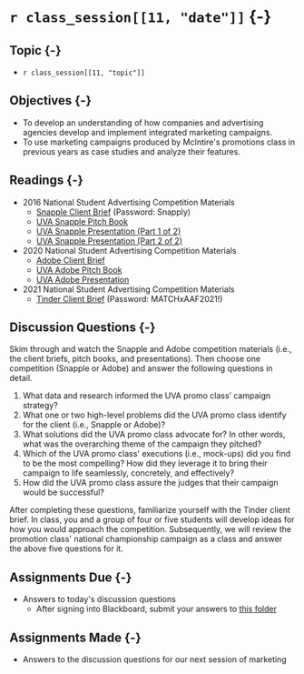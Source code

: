 # `r class_session[[11, "date"]]` {-}

## Topic {-}

- `r class_session[[11, "topic"]]`

## Objectives {-}

- To develop an understanding of how companies and advertising agencies develop
and implement integrated marketing campaigns.
- To use marketing campaigns produced by McIntire's promotions class in
previous years as case studies and analyze their features.

## Readings {-}

- 2016 National Student Advertising Competition Materials  
    - [Snapple Client Brief][] (Password: Snapply)
    - [UVA Snapple Pitch Book][]  
    - [UVA Snapple Presentation (Part 1 of 2)][]  
    - [UVA Snapple Presentation (Part 2 of 2)][]  
- 2020 National Student Advertising Competition Materials  
    - [Adobe Client Brief][]  
    - [UVA Adobe Pitch Book][]  
    - [UVA Adobe Presentation][]  
- 2021 National Student Advertising Competition Materials  
    - [Tinder Client Brief][] (Password: MATCHxAAF2021!)

## Discussion Questions {-}
Skim through and watch the Snapple and Adobe competition materials (i.e., the
client briefs, pitch books, and presentations). Then choose one competition
(Snapple or Adobe) and answer the following questions in detail.

1. What data and research informed the UVA promo class’ campaign strategy?  
2. What one or two high-level problems did the UVA promo class identify for the
client (i.e., Snapple or Adobe)?  
3. What solutions did the UVA promo class advocate for? In other words, what was
the overarching theme of the campaign they pitched?
4. Which of the UVA promo class' executions  (i.e., mock-ups) did you find to be
the most compelling? How did they leverage it to bring their campaign to life
seamlessly, concretely, and effectively?  
5. How did the UVA promo class assure the judges that their campaign would be
successful?  

After completing these questions, familiarize yourself with the Tinder client
brief. In class, you and a group of four or five students will develop ideas for
how you would approach the competition. Subsequently, we will review the
promotion class' national championship campaign as a class and answer the above
five questions for it.

## Assignments Due {-}

- Answers to today's discussion questions
    - After signing into Blackboard, submit your answers to [this
    folder][discussion-questions-submission-11]

## Assignments Made {-}

- Answers to the discussion questions for our next session of marketing

[Snapple Client Brief]: https://blackboard.comm.virginia.edu/bbcswebdav/pid-220277-dt-content-rid-2342933_1/xid-2342933_1
[UVA Snapple Pitch Book]: https://blackboard.comm.virginia.edu/bbcswebdav/pid-220279-dt-content-rid-2342942_1/xid-2342942_1
[UVA Snapple Presentation (Part 1 of 2)]: https://video.comm.virginia.edu/media/Snapple+Presentation+%28Part+1+of+2%29/1_kfge3ygt?st=81
[UVA Snapple Presentation (Part 2 of 2)]: https://video.comm.virginia.edu/media/UVA+Snapple+Presentation+%28Part+2+of+2%29/1_kj0lz16j
[Adobe Client Brief]: https://blackboard.comm.virginia.edu/bbcswebdav/pid-220280-dt-content-rid-2342941_1/xid-2342941_1
[UVA Adobe Pitch Book]: https://blackboard.comm.virginia.edu/bbcswebdav/pid-220283-dt-content-rid-2342907_1/xid-2342907_1
[UVA Adobe Presentation]: https://video.comm.virginia.edu/media/UVA+Adobe+Presentation/1_yijvdzoz
[Tinder Client Brief]: https://blackboard.comm.virginia.edu/bbcswebdav/pid-220285-dt-content-rid-2342930_1/xid-2342930_1
[UVA Tinder Pitch Book]: https://blackboard.comm.virginia.edu/bbcswebdav/pid-195113-dt-content-rid-1801984_1/xid-1801984_1
[UVA Tinder Presentation]: https://video.comm.virginia.edu/media/UVA+Tinder+Presentation/1_c350m7c9
[discussion-questions-submission-11]: https://blackboard.comm.virginia.edu/webapps/assignment/uploadAssignment?content_id=_222303_1&course_id=_3945_1&group_id=&mode=view